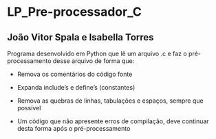 # LP_Pre-processador_C

## João Vitor Spala e Isabella Torres

Programa desenvolvido em Python que lê um arquivo .c e faz o pré-processamento desse arquivo de forma que:

- Remova os comentários do código fonte

- Expanda include’s e define’s (constantes)

- Remova as quebras de linhas, tabulações e espaços, sempre que possível

- Um código que não apresente erros de compilação, deve continuar desta forma após o pré-processamento
